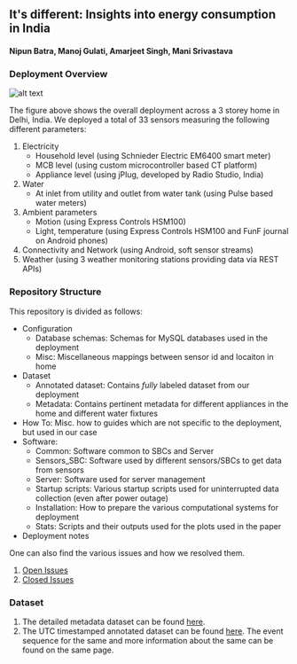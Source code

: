 ## It's different: Insights into energy consumption in India
#### Nipun Batra, Manoj Gulati, Amarjeet Singh, Mani Srivastava

### Deployment Overview

![alt text](https://dl.dropboxusercontent.com/u/75845627/Deployment/overall_deployment.jpg "Deployment in Home I")

The figure above shows the overall deployment across a 3 storey home in Delhi, India. We deployed a total of 33 sensors measuring the following different parameters:

1. Electricity
   * Household level (using Schnieder Electric EM6400 smart meter)
   * MCB level (using custom microcontroller based CT platform)
   * Appliance level (using jPlug, developed by Radio Studio, India)
2. Water
   * At inlet from utility and outlet from water tank (using Pulse based water meters)
3. Ambient parameters
   * Motion (using Express Controls HSM100)
   * Light, temperature (using Express Controls HSM100 and FunF journal on Android phones)
4. Connectivity and Network (using Android, soft sensor streams)
5. Weather (using 3 weather monitoring stations providing data via REST APIs)

### Repository Structure

This repository is divided as follows:

* Configuration
   * Database schemas: Schemas for MySQL databases used in the deployment
   * Misc: Miscellaneous mappings between sensor id and locaiton in home
* Dataset
   * Annotated dataset: Contains *fully* labeled dataset from our deployment
   * Metadata: Contains pertinent metadata for different appliances in the home and different water fixtures
* How To: Misc. how to guides which are not specific to the deployment, but used in our case
* Software:
   * Common: Software common to SBCs and Server
   * Sensors_SBC: Software used by different sensors/SBCs to get data from sensors
   * Server: Software used for server management
   * Startup scripts: Various startup scripts used for uninterrupted data collection (even after power outage)
   * Installation: How to prepare the various computational systems for deployment
   * Stats: Scripts and their outputs used for the plots used in the paper
* Deployment notes

One can also find the various issues and how we resolved them.

1. [Open Issues](https://github.com/nipunreddevil/Home_Deployment/issues?state=open)
2. [Closed Issues](https://github.com/nipunreddevil/Home_Deployment/issues?page=1&state=closed)

### Dataset

1. The detailed metadata dataset can be found [here](https://github.com/nipunreddevil/Home_Deployment/wiki/Appliance-Metadata).
2. The UTC timestamped annotated dataset can be found [here](https://github.com/nipunreddevil/Home_Deployment/tree/master/dataset). The event sequence for the same and more information about the same can be found on the same page.
